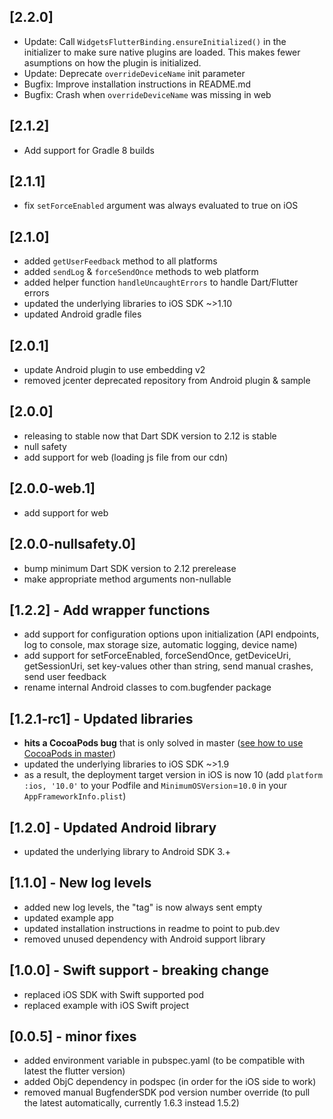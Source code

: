 ## [2.2.0]
* Update: Call `WidgetsFlutterBinding.ensureInitialized()` in the initializer to make sure native plugins are loaded.
  This makes fewer asumptions on how the plugin is initialized.
* Update: Deprecate `overrideDeviceName` init parameter
* Bugfix: Improve installation instructions in README.md
* Bugfix: Crash when `overrideDeviceName` was missing in web

## [2.1.2]
* Add support for Gradle 8 builds

## [2.1.1]
* fix `setForceEnabled` argument was always evaluated to true on iOS

## [2.1.0]
* added `getUserFeedback` method to all platforms
* added `sendLog` & `forceSendOnce` methods to web platform
* added helper function `handleUncaughtErrors` to handle Dart/Flutter errors
* updated the underlying libraries to iOS SDK ~>1.10
* updated Android gradle files

## [2.0.1]
* update Android plugin to use embedding v2
* removed jcenter deprecated repository from Android plugin & sample

## [2.0.0]
* releasing to stable now that Dart SDK version to 2.12 is stable
* null safety
* add support for web (loading js file from our cdn)

## [2.0.0-web.1]
* add support for web

## [2.0.0-nullsafety.0]
* bump minimum Dart SDK version to 2.12 prerelease
* make appropriate method arguments non-nullable

## [1.2.2] - Add wrapper functions
* add support for configuration options upon initialization (API endpoints, log to console, max storage size, automatic logging, device name)
* add support for setForceEnabled, forceSendOnce, getDeviceUri, getSessionUri, set key-values other than string, send manual crashes, send user feedback
* rename internal Android classes to com.bugfender package

## [1.2.1-rc1] - Updated libraries

* **hits a CocoaPods bug** that is only solved in master ([see how to use CocoaPods in master](https://guides.cocoapods.org/using/a-gemfile.html))
* updated the underlying libraries to iOS SDK ~>1.9
* as a result, the deployment target version in iOS is now 10 (add `platform :ios, '10.0'` to your Podfile and `MinimumOSVersion`=`10.0` in your `AppFrameworkInfo.plist`)

## [1.2.0] - Updated Android library

* updated the underlying library to Android SDK 3.+

## [1.1.0] - New log levels

* added new log levels, the "tag" is now always sent empty
* updated example app
* updated installation instructions in readme to point to pub.dev
* removed unused dependency with Android support library

## [1.0.0] - Swift support - breaking change

* replaced iOS SDK with Swift supported pod
* replaced example with iOS Swift project

## [0.0.5] - minor fixes

* added environment variable in pubspec.yaml (to be compatible with latest the flutter version)
* added ObjC dependency in podspec (in order for the iOS side to work)
* removed manual BugfenderSDK pod version number override (to pull the latest automatically, currently 1.6.3 instead 1.5.2)
